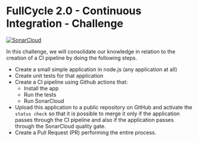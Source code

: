 # FullCycle 2.0 - Continuous Integration - Challenge

[![SonarCloud](https://sonarcloud.io/images/project_badges/sonarcloud-black.svg)](https://sonarcloud.io/dashboard?id=felipefa_fc-ci-challenge)

In this challenge, we will consolidate our knowledge in relation to the creation of a CI pipeline by doing the following steps.

- Create a small simple application in node.js (any application at all)
- Create unit tests for that application
- Create a CI pipeline using Github actions that:
  - Install the app
  - Run the tests
  - Run SonarCloud
- Upload this application to a public repository on GitHub and activate the `status check` so that it is possible to merge it only if the application passes through the CI pipeline and also if the application passes through the SonarCloud quality gate.
- Create a Pull Request (PR) performing the entire process.
